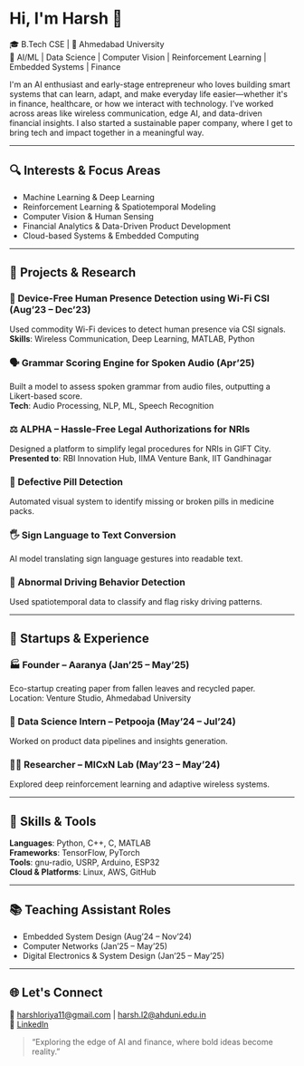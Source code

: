 # Hi, I'm Harsh 👋

🎓 B.Tech CSE | 📍 Ahmedabad University  
📌 AI/ML | Data Science | Computer Vision | Reinforcement Learning | Embedded Systems | Finance

I'm an AI enthusiast and early-stage entrepreneur who loves building smart systems that can learn, adapt, and make everyday life easier—whether it's in finance, healthcare, or how we interact with technology. I’ve worked across areas like wireless communication, edge AI, and data-driven financial insights. I also started a sustainable paper company, where I get to bring tech and impact together in a meaningful way.

---

## 🔍 Interests & Focus Areas
- Machine Learning & Deep Learning  
- Reinforcement Learning & Spatiotemporal Modeling  
- Computer Vision & Human Sensing  
- Financial Analytics & Data-Driven Product Development  
- Cloud-based Systems & Embedded Computing  

---

## 🔬 Projects & Research

### 🧠 Device-Free Human Presence Detection using Wi-Fi CSI (Aug’23 – Dec’23)  
Used commodity Wi-Fi devices to detect human presence via CSI signals.  
**Skills**: Wireless Communication, Deep Learning, MATLAB, Python

### 🗣 Grammar Scoring Engine for Spoken Audio (Apr’25)  
Built a model to assess spoken grammar from audio files, outputting a Likert-based score.  
**Tech**: Audio Processing, NLP, ML, Speech Recognition

### ⚖️ ALPHA – Hassle-Free Legal Authorizations for NRIs  
Designed a platform to simplify legal procedures for NRIs in GIFT City.  
**Presented to**: RBI Innovation Hub, IIMA Venture Bank, IIT Gandhinagar

### 🧪 Defective Pill Detection  
Automated visual system to identify missing or broken pills in medicine packs.

### 🖐 Sign Language to Text Conversion  
AI model translating sign language gestures into readable text.

### 🚗 Abnormal Driving Behavior Detection  
Used spatiotemporal data to classify and flag risky driving patterns.

---

## 🌱 Startups & Experience

### 🏭 Founder – Aaranya (Jan’25 – May’25)  
Eco-startup creating paper from fallen leaves and recycled paper.  
Location: Venture Studio, Ahmedabad University

### 💼 Data Science Intern – Petpooja (May’24 – Jul’24)  
Worked on product data pipelines and insights generation.

### 👨‍🔬 Researcher – MICxN Lab (May’23 – May’24)  
Explored deep reinforcement learning and adaptive wireless systems.

---

## 🧰 Skills & Tools

**Languages**: Python, C++, C, MATLAB  
**Frameworks**: TensorFlow, PyTorch  
**Tools**: gnu-radio, USRP, Arduino, ESP32  
**Cloud & Platforms**: Linux, AWS, GitHub  

---

## 📚 Teaching Assistant Roles  
- Embedded System Design (Aug’24 – Nov’24)  
- Computer Networks (Jan’25 – May’25)  
- Digital Electronics & System Design (Jan’25 – May’25)  

---

## 🌐 Let's Connect

📧 harshloriya11@gmail.com | harsh.l2@ahduni.edu.in  
🔗 [LinkedIn](https://www.linkedin.com/in/harsh-loriya-596b70241/)

> “Exploring the edge of AI and finance, where bold ideas become reality.”


<!--
**LoriyaHarsh/LoriyaHarsh** is a ✨ _special_ ✨ repository because its `README.md` (this file) appears on your GitHub profile.

Here are some ideas to get you started:

- 🔭 I’m currently working on ...
- 🌱 I’m currently learning ...
- 👯 I’m looking to collaborate on ...
- 🤔 I’m looking for help with ...
- 💬 Ask me about ...
- 📫 How to reach me: ...
- 😄 Pronouns: ...
- ⚡ Fun fact: ...
-->

